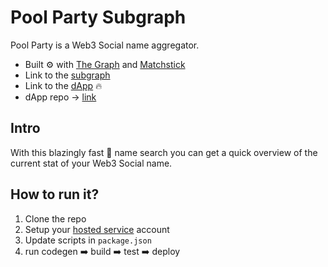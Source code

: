 # Pool Party Subgraph

Pool Party is a Web3 Social name aggregator.

- Built ⚙️ with [The Graph](https://thegraph.com/en/) and [Matchstick](https://github.com/LimeChain/matchstick)
- Link to the [subgraph](https://thegraph.com/hosted-service/subgraph/nicky-ru/castify)
- Link to the [dApp](https://www.pool-party.xyz ) 🔥
- dApp repo -> [link](https://github.com/fiction-one/pool-party)

## Intro

With this blazingly fast 🚀 name search you can get a quick overview of the current stat of your Web3 Social name. 

## How to run it?

1. Clone the repo
2. Setup your [hosted service](https://thegraph.com/docs/en/deploying/deploying-a-subgraph-to-hosted/#store-the-access-token) account
3. Update scripts in `package.json`
4. run codegen ➡️ build ➡️ test ➡️ deploy
